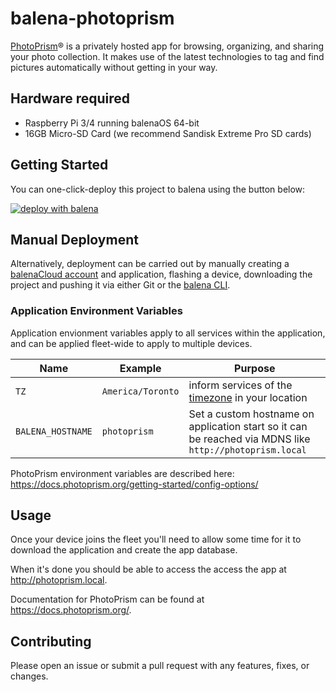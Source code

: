 # balena-photoprism

[PhotoPrism](https://photoprism.app/)® is a privately hosted app for browsing, organizing, and sharing your photo collection.
It makes use of the latest technologies to tag and find pictures automatically without getting in your way.

## Hardware required

- Raspberry Pi 3/4 running balenaOS 64-bit
- 16GB Micro-SD Card (we recommend Sandisk Extreme Pro SD cards)

## Getting Started

You can one-click-deploy this project to balena using the button below:

[![deploy with balena](https://balena.io/deploy.svg)](https://dashboard.balena-cloud.com/deploy?repoUrl=https://github.com/klutchell/balena-photoprism&defaultDeviceType=raspberrypi4-64)

## Manual Deployment

Alternatively, deployment can be carried out by manually creating a [balenaCloud account](https://dashboard.balena-cloud.com) and application, flashing a device, downloading the project and pushing it via either Git or the [balena CLI](https://github.com/balena-io/balena-cli).

### Application Environment Variables

Application envionment variables apply to all services within the application, and can be applied fleet-wide to apply to multiple devices.

| Name              | Example           | Purpose                                                                                                          |
| ----------------- | ----------------- | ---------------------------------------------------------------------------------------------------------------- |
| `TZ`              | `America/Toronto` | inform services of the [timezone](https://en.wikipedia.org/wiki/List_of_tz_database_time_zones) in your location |
| `BALENA_HOSTNAME` | `photoprism`      | Set a custom hostname on application start so it can be reached via MDNS like `http://photoprism.local`          |

PhotoPrism environment variables are described here: <https://docs.photoprism.org/getting-started/config-options/>

## Usage

Once your device joins the fleet you'll need to allow some time for it to download the application and create the app database.

When it's done you should be able to access the access the app at <http://photoprism.local>.

Documentation for PhotoPrism can be found at <https://docs.photoprism.org/>.

## Contributing

Please open an issue or submit a pull request with any features, fixes, or changes.

